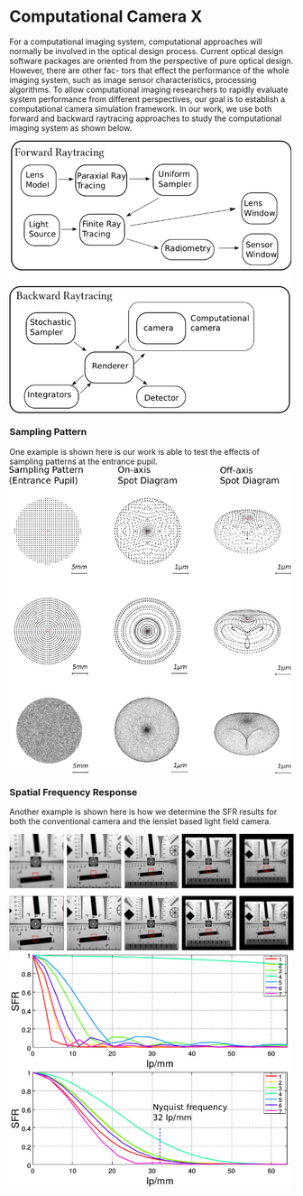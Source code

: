 
# Computational Camera X

For a computational imaging system, computational approaches will normally be
involved in the optical design process. Current optical design software packages are
oriented from the perspective of pure optical design. However, there are other fac-
tors that effect the performance of the whole imaging system, such as image sensor
characteristics, processing algorithms. To allow computational imaging researchers
to rapidly evaluate system performance from different perspectives, our goal is to establish a computational camera simulation framework. In our work, we use both forward and backward raytracing approaches to study the computational imaging system as shown below.

<img src="https://github.com/Computational-Camera/Computational-Camera-X/blob/master/img/sys.jpg" width="500" align="middle">

### Sampling Pattern
One example is shown here is our work is able to test the effects of sampling patterns at the entrance pupil.
<img src="https://github.com/Computational-Camera/Computational-Camera-X/blob/master/img/spots.jpg" width="500" align="middle">


### Spatial Frequency Response
Another example is shown here is how we determine the SFR results for both the conventional camera and the lenslet based light field camera.


<img src="https://github.com/Computational-Camera/Computational-Camera-X/blob/master/img/chart.jpg" width="640" align="middle">
<img src="https://github.com/Computational-Camera/Computational-Camera-X/blob/master/img/sfr.jpg"   width="500" align="middle">
